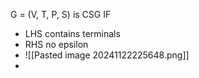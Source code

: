 G = (V, T, P, S) is CSG IF 
- LHS contains terminals
- RHS no epsilon
- ![[Pasted image 20241122225648.png]]
- 